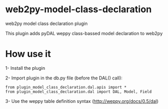 # web2py-model-class-declaration
web2py model class declaration plugin

This plugin adds pyDAL weppy class-bassed model declaration to web2py

# How use it

1- Install the plugin

2- Import plugin in the db.py file (before the DAL() call):

    from plugin_model_class_declaration.dal.apis import *
    from plugin_model_class_declaration.dal import DAL, Model, Field
    
3- Use the weppy table definition syntax (http://weppy.org/docs/0.5/dal)
